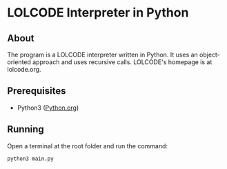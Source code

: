 # LOLCODE Interpreter in Python

## About
The program is a LOLCODE interpreter written in Python. It uses an object-oriented approach and uses recursive calls. LOLCODE's homepage is at lolcode.org.

## Prerequisites
- Python3 ([Python.org](https://www.python.org/))

## Running
Open a terminal at the root folder and run the command: 
```bash
python3 main.py
